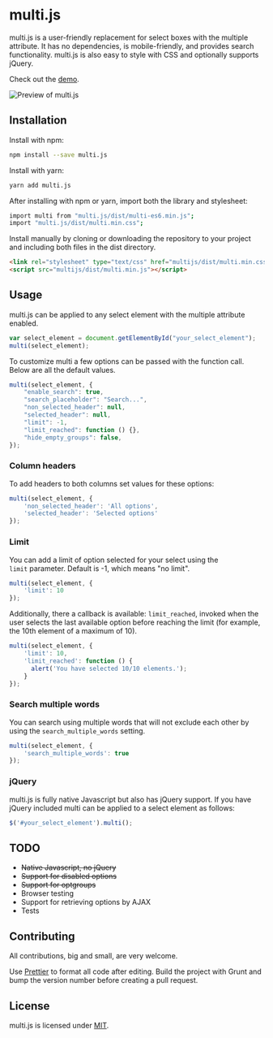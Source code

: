 multi.js
=======

multi.js is a user-friendly replacement for select boxes with the multiple attribute. It has no dependencies, is mobile-friendly, and provides search functionality. multi.js is also easy to style with CSS and optionally supports jQuery.

Check out the [demo](https://fabianlindfors.se/multijs/).

![Preview of multi.js](https://fabianlindfors.se/multijs/images/preview.png)

Installation
-----
Install with npm:

```bash
npm install --save multi.js
```

Install with yarn:

```bash
yarn add multi.js
```

After installing with npm or yarn, import both the library and stylesheet:

```bash
import multi from "multi.js/dist/multi-es6.min.js";
import "multi.js/dist/multi.min.css";
```

Install manually by cloning or downloading the repository to your project and including both files in the dist directory.

```html
<link rel="stylesheet" type="text/css" href="multijs/dist/multi.min.css">
<script src="multijs/dist/multi.min.js"></script>
```

Usage
-----
multi.js can be applied to any select element with the multiple attribute enabled.

```javascript
var select_element = document.getElementById("your_select_element");
multi(select_element);
```

To customize multi a few options can be passed with the function call. Below are all the default values.

```javascript
multi(select_element, {
    "enable_search": true,
    "search_placeholder": "Search...",
    "non_selected_header": null,
    "selected_header": null,
    "limit": -1,
    "limit_reached": function () {},
    "hide_empty_groups": false,
});
```

### Column headers

To add headers to both columns set values for these options:

```javascript
multi(select_element, {
    'non_selected_header': 'All options',
    'selected_header': 'Selected options'
});
```

### Limit

You can add a limit of option selected for your select using the `limit` parameter. Default is -1, which means "no limit".

```javascript
multi(select_element, {
    'limit': 10
});
```

Additionally, there a callback is available: `limit_reached`, invoked when the user selects the last available option before reaching the limit (for example, the 10th element of a maximum of 10).

```javascript
multi(select_element, {
    'limit': 10,
    'limit_reached': function () {
      alert('You have selected 10/10 elements.');
    }
});
```

### Search multiple words

You can search using multiple words that will not exclude each other by using the `search_multiple_words` setting.

```javascript
multi(select_element, {
    'search_multiple_words': true
});
```


### jQuery

multi.js is fully native Javascript but also has jQuery support. If you have jQuery included multi can be applied to a select element as follows:

```javascript
$('#your_select_element').multi();
```

TODO
-----
* ~~Native Javascript, no jQuery~~
* ~~Support for disabled options~~
* ~~Support for optgroups~~
* Browser testing
* Support for retrieving options by AJAX
* Tests

Contributing
-----
All contributions, big and small, are very welcome.

Use [Prettier](https://prettier.io) to format all code after editing. Build the project with Grunt and bump the version number before creating a pull request.

License
-----
multi.js is licensed under [MIT](https://github.com/Fabianlindfors/multi.js/blob/master/LICENSE).
